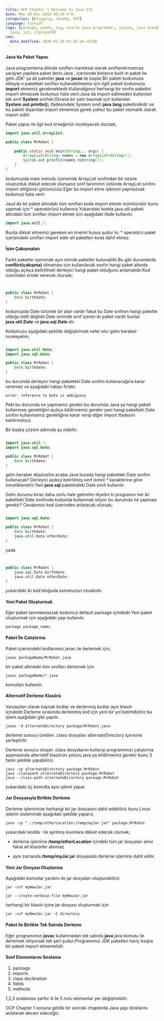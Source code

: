 ```yaml
---
title: OCP Chapter 1 Welcome to Java-III
date: Mon 30-Dec-2019 06:19 P.M.
categories: [Blogging, JavaSE, OCP]
language: Turkish
tags: [package, paket, ocp, oracle java programmer, javase, java standart edition,
  java, jar, classpath]
seo:
  date_modified: 2020-01-28 01:35:14 +0100
---
```


#### Java'da Paket Yapısı

Java programlama dilinde sınıfları mantıksal olarak sınıflandırmamıza yarayan yapılara paket denir.Java , içerisinde binlerce built-in paket ile gelir.JDK' ya ait paketler **java** ve **javax** ile başlar.Bir paketi kodumuza ekleyip o paketteki sınıfları kullanabilmemiz için ilgili paketi kodumuza **import** etmemiz gerekmektedir.Kullandığımız herhangi bir sınıfın paketini import etmezsek kodumuz hata verir.Java da import edilmeden kullanılan tek sınıf **System** sınıfıdır.Ekrana bir satır basmak için kullanılan **System.out.println();**  ifadesindeki System sınıfı **java.lang** paketindedir ve bu paketi dışarıdan import etmemize gerek yoktur bu paket otomatik olarak import edilir. 

Paket yapısı ile ilgii kod örneğimizi inceleyecek olursak;

```java
import java.util.ArrayList;

public class MrRobot { 
    
    public static void main(String... args) {
        ArrayList<String> names = new ArrayList<String>();
        System.out.println(names.toString());
    }
}
```

kodumuzda main metodu içerisinde ArrayList sınıfından bir nesne oluşturduk dikkat edecek olursanız sınıf tanımının üstünde ArrayList sınıfını import ettiğimizi görürsünüz.Eğer bu import etme işlemini yapmazsak kodumuz hata verir.

Java'da bir paket altındaki tüm sınıfları koda import etmek mümkündür bunu yapmak için * operatörünü kullanırız.Yukarıdaki kodda java.util paketi altındaki tüm sınıfları import etmek için aşağıdaki ifade kullanılır.

```java
import java.util.*;
```

Burda dikkat etmemiz gereken en önemli husus şudur ki; * operatörü paket içerisindeki sınıfları import eder alt paketleri koda dahil etmez.

#### İsim Çakışmaları

Farklı paketler içerisnde aynı isimde paketler bulunabilir.Bu gibi durumlarda **conflict(çakışma)** olmaması için kullanılacak sınıfın hangi paket altında olduğu açıkça belirtilmeli derleyici hangi paket olduğunu anlamalıdır.Kod üzerinden örnek verecek olursak;



```java


public class MrRobot { 
    Date birthdate;
}
```

kodumuzda Date türünde bir alan vardır fakat bu Date sınfının hangi pakette olduğu belli değildir.Date isminde sınıf içeren iki paket vardır bunlar **java.util.Date** ve **java.sql.Date** dir.

Kodumuzu aşağıdaki şekilde değiştirirsek neler olur gelin beraber inceleyelim;

```java

import java.util.Date;
import java.sql.Date;

public class MrRobot { 
    Date birthdate;
}
```
bu durumda derleyici hangi paketteki Date sınıfını kullanacağına karar veremez ve aşağıdaki hatayı fırlatır.

    error: reference to Date is ambiguous

Peki bu durumda ne yapmamız gerekir bu durumda Java ya hangi paketi kullanması gerektiğini açıkça bildirmemiz gerekir yani hangi paketteki Date sınıfını kullanmamız gerektiğine karar verip diğer import ifadesini kaldırmalıyız.

Bir başka çözüm adımıda şu olabilir;


```java

import java.util.*;
import java.sql.Date;

public class MrRobot { 
    Date birthdate;
}
```
gelin beraber düşünelim acaba Java burada hangi paketteki Date sınıfını kullanacak? Derleyici açıkça belirtilmiş sınıf ismini * karakterine göre önceliklendirir.Yani **java.sql** paketindeki Date sınıfı kullanılır.

Gelin durumu biraz daha zorlu hale getirelim diyelim ki programcı her iki paketteki Date sınıfınıda kodunda kullanmak istiyor bu durumda ne yapması gerekir? Cevabımızı kod üzerinden anlatacak olursak;

```java

import java.sql.Date;

public class MrRobot { 
    Date birthdate;
    java.util.Date otherDate;
}
```

yada 


```java


public class MrRobot { 
    java.sql.Date birthdate;
    java.util.Date otherDate;
}
```

yukarıdaki iki kod bloğuda sorumuzun cevabıdır.

#### Yeni Paket Oluşturmak

Eğer paket tanımlamazsak kodumuz default package içindedir.Yeni paket oluşturmak için aşağıdaki yapı kullanılır.

    package package_name;


#### Paket İle Çalıştırma

Paket içierisndeki kodlarımızı javac ile derlemek için;

    javac packageName/MrRobot.java


bir paket altındaki tüm sınıfları derlemek için

    javac packageName/*.java


komutları kullanılır.

#### Alternatif Derleme Klasörü

Varsayılan olarak kaynak kodlar ve derlenmiş kodlar aynı klasör içindedir.Derleme sırasında derlenmiş kod için yeni bir yol belirtebiliriz bu işlem aşağıdaki gibi yapılır.

    javac -d alternateDirectory package/MrRobot.java

derleme sonucu üretilen .class dosyaları alternateDirectory içerisine yerleştirilir.


Derleme sonucu oluşan .class dosyalarını kullanıp programımızı çalıştırma aşamasında alternatif klasörün yolunu java ya bildirmemiz gerekir bunu 3 farklı şekilde yapabiliriz.

    java -cp alternateDirectory package.MrRobot
    java -classpath alternateDirectory package.MrRobot
    java --class-path alternateDirectory package.MrRobot

yukarıdaki üç komutta aynı işlemi yapar.


#### Jar Dosyasıyla Birlikte Derleme

Derleme işlemimize herhangi bir jar dosyasını dahil edebiliriz bunu Linux işletim sisteminde aşağıdaki şekilde yaparız.

    java -cp ".:/temp/otherLocation:/temp/myJar.jar" package.MrRobot

yukarıdaki kodda : ile ayrılmış kısımlara dikkat edecek olursak;

* derleme işlemine **/temp/otherLocation** içindeki tüm jar dosyaları alınır fakat alt klasörler alınmaz

* aynı zamanda **/temp/myJar.jar** dosyasıda derleme işlemine dahil edilir.

#### Yeni Jar Dosyası Oluşturma

Aşağıdaki komutlar yardımı ile jar dosyaları oluşturabiliriz.

    jar -cvf myNewJar.jar

    jar --create-verbose-file myNewJar.jar

herhangi bir klasör içine jar dosyası oluşturmak için

    jar -cvf myNewJar.jar -C directory

#### Paket ile Birlikte Tek Satırda Derleme

Eğer programımızı **javac** kullanmadan tek satırda **java** java komutu ile derlemek istiyorsak tek şart şudur;Programımız JDK paketleri hariç başka bir paketi import etmemelidir.

#### Sınıf Elemenlarını Sıralama

1. package
2. imports
3. class decleration
4. fields
5. methods

1,2,3 sıralaması şarttır 4 ile 5 nolu elemanlar yer değiştirebilir.

OCP Chapter 1 sonuna geldik bir sonraki chapterda Java yapı bloklarını anlatarak devam edeceğiz.